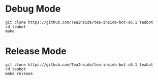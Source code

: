 
# Debug Mode
```
git clone https://github.com/TeaInside/tea-inside-bot-s6.1 teabot
cd teabot
make
```

# Release Mode
```
git clone https://github.com/TeaInside/tea-inside-bot-s6.1 teabot
cd teabot
make release
```
